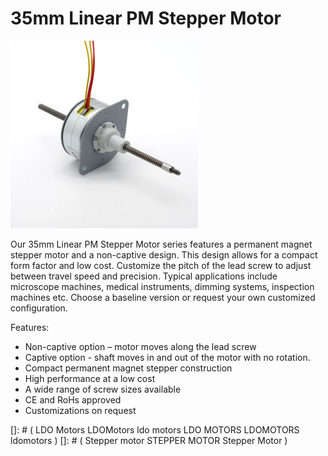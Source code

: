 # 35mm Linear PM Stepper Motor

![35mm Linear PM Stepper Motor](https://github.com/3rdEyeLabs-io/LDO-Motors/blob/main/Linear%20Stepper%20Motor/35mm%20Linear%20PM%20Stepper%20Series/35mm%20Linear%20PM%20Stepper%20Series.jpg)


Our 35mm Linear PM Stepper Motor series features a permanent magnet stepper motor and a non-captive design. 
This design allows for a compact form factor and low cost. Customize the pitch of the lead screw to adjust 
between travel speed and precision. Typical applications include microscope machines, medical instruments, 
dimming systems, inspection machines etc. Choose a baseline version or request your own customized configuration.

Features:

* Non-captive option – motor moves along the lead screw
* Captive option - shaft moves in and out of the motor with no rotation.
* Compact permanent magnet stepper construction
* High performance at a low cost
* A wide range of screw sizes available
* CE and RoHs approved
* Customizations on request

[]: # ( LDO Motors LDOMotors ldo motors LDO MOTORS LDOMOTORS ldomotors )
[]: # ( Stepper motor STEPPER MOTOR Stepper Motor )